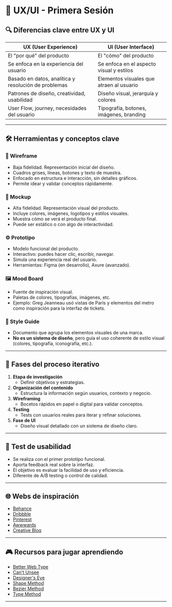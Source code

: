 # 🧠 UX/UI - Primera Sesión

## 🔍 Diferencias clave entre UX y UI

| UX (User Experience) | UI (User Interface) |
|----------------------|---------------------|
| El "por qué" del producto | El "cómo" del producto |
| Se enfoca en la experiencia del usuario | Se enfoca en el aspecto visual y estilos |
| Basado en datos, analítica y resolución de problemas | Elementos visuales que atraen al usuario |
| Patrones de diseño, creatividad, usabilidad | Diseño visual, jerarquía y colores |
| User Flow, journey, necesidades del usuario | Tipografía, botones, imágenes, branding |

---

## 🛠️ Herramientas y conceptos clave

### 📝 Wireframe
- Baja fidelidad. Representación inicial del diseño.
- Cuadros grises, líneas, botones y texto de muestra.
- Enfocado en estructura e interacción, sin detalles gráficos.
- Permite idear y validar conceptos rápidamente.

### 🎨 Mockup
- Alta fidelidad. Representación visual del producto.
- Incluye colores, imágenes, logotipos y estilos visuales.
- Muestra cómo se verá el producto final.
- Puede ser estático o con algo de interactividad.

### ⚙️ Prototipo
- Modelo funcional del producto.
- Interactivo: puedes hacer clic, escribir, navegar.
- Simula una experiencia real del usuario.
- Herramientas: Figma (en desarrollo), Axure (avanzado).

### 🖼️ Mood Board
- Fuente de inspiración visual.
- Paletas de colores, tipografías, imágenes, etc.
- Ejemplo: Greg Jeanneau usó vistas de París y elementos del metro como inspiración para la interfaz de tickets.

### 🎨 Style Guide
- Documento que agrupa los elementos visuales de una marca.
- **No es un sistema de diseño**, pero guía el uso coherente de estilo visual (colores, tipografía, iconografía, etc.).

---

## 🔁 Fases del proceso iterativo

1. **Etapa de investigación**
   - Definir objetivos y estrategias.
2. **Organización del contenido**
   - Estructura la información según usuarios, contexto y negocio.
3. **Wireframing**
   - Bocetos rápidos en papel o digital para validar conceptos.
4. **Testing**
   - Tests con usuarios reales para iterar y refinar soluciones.
5. **Fase de UI**
   - Diseño visual detallado con un sistema de diseño claro.

---

## 🧪 Test de usabilidad

- Se realiza con el primer prototipo funcional.
- Aporta feedback real sobre la interfaz.
- El objetivo es evaluar la facilidad de uso y eficiencia.
- Diferente de A/B testing o control de calidad.

---

## 🌐 Webs de inspiración

- [Behance](https://www.behance.net/)
- [Dribbble](https://dribbble.com/)
- [Pinterest](https://www.pinterest.com/)
- [Awwwards](https://www.awwwards.com/)
- [Creative Bloq](https://www.creativebloq.com/)

---

## 🎮 Recursos para jugar aprendiendo

- [Better Web Type](https://betterwebtype.com)
- [Can't Unsee](https://cantunsee.space/)
- [Designer's Eye](https://avark.agency/designers-eye/)
- [Shape Method](https://shape.method.ac/)
- [Bezier Method](https://bezier.method.ac/)
- [Type Method](https://type.method.ac/)

---
